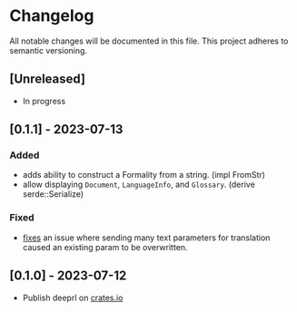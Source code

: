 # Changelog

All notable changes will be documented in this file. 
This project adheres to semantic versioning.

## [Unreleased]

- In progress

## [0.1.1] - 2023-07-13

### Added

- adds ability to construct a Formality from a string. (impl FromStr)
- allow displaying `Document`, `LanguageInfo`, and `Glossary`. (derive serde::Serialize)

### Fixed

-  [fixes](https://github.com/ValuedMammal/deeprl/commit/ee790eb967ad25073fdbe33f1a88f6197a42e707) an issue where sending many text parameters for translation caused an existing param to be overwritten.

## [0.1.0] - 2023-07-12

- Publish deeprl on [crates.io](https://crates.io/crates/deeprl)